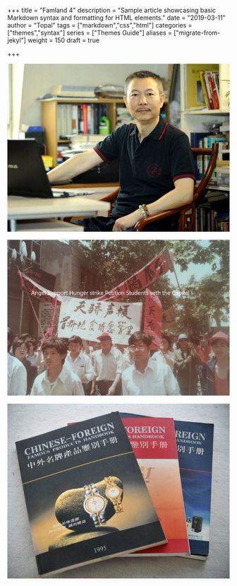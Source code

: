 +++
title = "Famland 4"
description = "Sample article showcasing basic Markdown syntax and formatting for HTML elements."
date = "2019-03-11"
author = "Topal"
tags = ["markdown","css","html"]
categories = ["themes","syntax"]
series = ["Themes Guide"]
aliases = ["migrate-from-jekyl"]
weight = 150
draft = true

+++



![topal](1.png)

![topal](2.png)

![topal](3.png)

